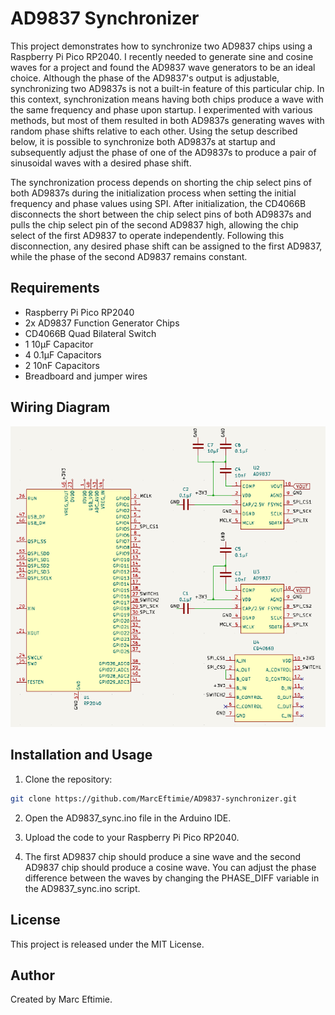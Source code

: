 # AD9837 Synchronizer

This project demonstrates how to synchronize two AD9837 chips using a Raspberry
Pi Pico RP2040. I recently needed to generate sine and cosine waves for a
project and found the AD9837 wave generators to be an ideal choice. Although the
phase of the AD9837's output is adjustable, synchronizing two AD9837s is not a
built-in feature of this particular chip. In this context, synchronization means
having both chips produce a wave with the same frequency and phase upon startup.
I experimented with various methods, but most of them resulted in both AD9837s
generating waves with random phase shifts relative to each other. Using the
setup described below, it is possible to synchronize both AD9837s at startup and
subsequently adjust the phase of one of the AD9837s to produce a pair of
sinusoidal waves with a desired phase shift.

The synchronization process depends on shorting the chip select pins of both
AD9837s during the initialization process when setting the initial frequency and
phase values using SPI. After initialization, the CD4066B disconnects the short
between the chip select pins of both AD9837s and pulls the chip select pin of
the second AD9837 high, allowing the chip select of the first AD9837 to operate
independently. Following this disconnection, any desired phase shift can be
assigned to the first AD9837, while the phase of the second AD9837 remains
constant.

## Requirements

- Raspberry Pi Pico RP2040
- 2x AD9837 Function Generator Chips
- CD4066B Quad Bilateral Switch
- 1 10μF Capacitor
- 4 0.1μF Capacitors
- 2 10nF Capacitors
- Breadboard and jumper wires

## Wiring Diagram

![Project Image Placeholder](./images/schematic.png)

## Installation and Usage

1. Clone the repository:

```bash
git clone https://github.com/MarcEftimie/AD9837-synchronizer.git
```

2. Open the AD9837_sync.ino file in the Arduino IDE.

3. Upload the code to your Raspberry Pi Pico RP2040.

4. The first AD9837 chip should produce a sine wave and the second AD9837 chip
   should produce a cosine wave. You can adjust the phase difference between the
   waves by changing the PHASE_DIFF variable in the AD9837_sync.ino script.

## License

This project is released under the MIT License.

## Author

Created by Marc Eftimie.
